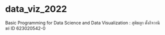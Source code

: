 # data_viz_2022
Basic Programming for Data Science and Data Visualization : สุพิชญา ตั้งกิจวานิชย์ ID 623020542-0
